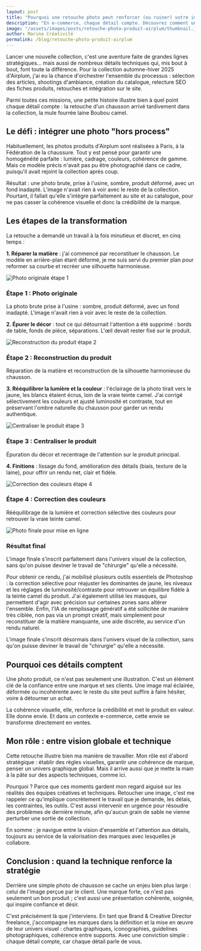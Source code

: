```yaml
---
layout: post
title: "Pourquoi une retouche photo peut renforcer (ou ruiner) votre image de marque"
description: "En e-commerce, chaque détail compte. Découvrez comment une retouche photo produit peut transformer l’image d’une marque et renforcer sa crédibilité."
image: "/assets/images/posts/retouche-photo-produit-airplum/thumbnail.jpg"
author: Marina Créativité
permalink: /blog/retouche-photo-produit-airplum
---
```

Lancer une nouvelle collection, c'est une aventure faite de grandes lignes stratégiques… mais aussi de nombreux détails techniques qui, mis bout à bout, font toute la différence. Pour la collection automne-hiver 2025 d'Airplum, j'ai eu la chance d'orchestrer l'ensemble du processus : sélection des articles, shootings d'ambiance, création du catalogue, relecture SEO des fiches produits, retouches et intégration sur le site.

Parmi toutes ces missions, une petite histoire illustre bien à quel point chaque détail compte : la retouche d'un chausson arrivé tardivement dans la collection, la mule fourrée laine Boubou camel.

## Le défi : intégrer une photo "hors process"
Habituellement, les photos produits d'Airplum sont réalisées à Paris, à la Fédération de la chaussure. Tout y est pensé pour garantir une homogénéité parfaite : lumière, cadrage, couleurs, cohérence de gamme. Mais ce modèle précis n'avait pas pu être photographié dans ce cadre, puisqu'il avait rejoint la collection après coup.

Résultat : une photo brute, prise à l'usine, sombre, produit déformé, avec un fond inadapté. L'image n'avait rien à voir avec le reste de la collection. Pourtant, il fallait qu'elle s'intègre parfaitement au site et au catalogue, pour ne pas casser la cohérence visuelle et donc la crédibilité de la marque.

## Les étapes de la transformation
La retouche a demandé un travail à la fois minutieux et discret, en cinq temps :

**1. Réparer la matière** : j'ai commencé par reconstituer le chausson. Le modèle en arrière-plan étant déformé, je me suis servi du premier plan pour reformer sa courbe et recréer une silhouette harmonieuse.

<div class="container container-row centered-content">
    <div>
        <img alt="Photo originale étape 1" class="medium" src="{{"/assets/images/posts/retouche-photo-produit-airplum/Photo_originale_etape_1.png" | relative_url }}" />
    </div>
    <div class="container-item-1">
        <h3>Étape 1 : Photo originale</h3>
        <p>
            La photo brute prise à l'usine : sombre, produit déformé, avec un fond inadapté. L'image n'avait rien à voir avec le reste de la collection.
        </p>
    </div>
</div>

**2. Épurer le décor** : tout ce qui détournait l'attention a été supprimé : bords de table, fonds de pièce, séparations. L'œil devait rester fixé sur le produit.

<div class="container container-row centered-content">
    <div>
        <img alt="Reconstruction du produit étape 2" class="medium" src="{{"/assets/images/posts/retouche-photo-produit-airplum/Photoshop_reconstruction_du_produit_etape_2.png" | relative_url }}" />
    </div>
    <div class="container-item-1">
        <h3>Étape 2 : Reconstruction du produit</h3>
        <p>
            Réparation de la matière et reconstruction de la silhouette harmonieuse du chausson.
        </p>
    </div>
</div>

**3. Rééquilibrer la lumière et la couleur** : l'éclairage de la photo tirait vers le jaune, les blancs étaient écrus, loin de la vraie teinte camel. J'ai corrigé sélectivement les couleurs et ajusté luminosité et contraste, tout en préservant l'ombre naturelle du chausson pour garder un rendu authentique.

<div class="container container-row centered-content">
    <div>
        <img alt="Centraliser le produit étape 3" class="medium" src="{{"/assets/images/posts/retouche-photo-produit-airplum/Photoshop_centraliser_le_produit_etape_3.png" | relative_url }}" />
    </div>
    <div class="container-item-1">
        <h3>Étape 3 : Centraliser le produit</h3>
        <p>
            Épuration du décor et recentrage de l'attention sur le produit principal.
        </p>
    </div>
</div>

**4. Finitions** : lissage du fond, amélioration des détails (biais, texture de la laine), pour offrir un rendu net, clair et fidèle.

<div class="container container-row centered-content">
    <div>
        <img alt="Correction des couleurs étape 4" class="medium" src="{{"/assets/images/posts/retouche-photo-produit-airplum/Photoshop_correction_de_couleurs_etape_4.png" | relative_url }}" />
    </div>
    <div class="container-item-1">
        <h3>Étape 4 : Correction des couleurs</h3>
        <p>
            Rééquilibrage de la lumière et correction sélective des couleurs pour retrouver la vraie teinte camel.
        </p>
    </div>
</div>

<div class="container container-row centered-content">
    <div>
        <img alt="Photo finale pour mise en ligne" class="medium" src="{{"/assets/images/posts/retouche-photo-produit-airplum/Photo_finale_pour_mise_en_ligne.png" | relative_url }}" />
    </div>
    <div class="container-item-1">
        <h3>Résultat final</h3>
        <p>
            L'image finale s'inscrit parfaitement dans l'univers visuel de la collection, sans qu'on puisse deviner le travail de "chirurgie" qu'elle a nécessité.
        </p>
    </div>
</div>

Pour obtenir ce rendu, j'ai mobilisé plusieurs outils essentiels de Photoshop : la correction sélective pour réajuster les dominantes de jaune, les niveaux et les réglages de luminosité/contraste pour retrouver un équilibre fidèle à la teinte camel du produit. J'ai également utilisé les masques, qui permettent d'agir avec précision sur certaines zones sans altérer l'ensemble. Enfin, l'IA de remplissage génératif a été sollicitée de manière très ciblée, non pas via un prompt créatif, mais simplement pour reconstituer de la matière manquante, une aide discrète, au service d'un rendu naturel.

L'image finale s'inscrit désormais dans l'univers visuel de la collection, sans qu'on puisse deviner le travail de "chirurgie" qu'elle a nécessité.

## Pourquoi ces détails comptent
Une photo produit, ce n'est pas seulement une illustration. C'est un élément clé de la confiance entre une marque et ses clients. Une image mal éclairée, déformée ou incohérente avec le reste du site peut suffire à faire hésiter, voire à détourner un achat.

La cohérence visuelle, elle, renforce la crédibilité et met le produit en valeur. Elle donne envie. Et dans un contexte e-commerce, cette envie se transforme directement en ventes.

## Mon rôle : entre vision globale et technique
Cette retouche illustre bien ma manière de travailler. Mon rôle est d'abord stratégique : établir des règles visuelles, garantir une cohérence de marque, penser un univers graphique global. Mais il arrive aussi que je mette la main à la pâte sur des aspects techniques, comme ici.

Pourquoi ? Parce que ces moments gardent mon regard aiguisé sur les réalités des équipes créatives et techniques. Retoucher une image, c'est me rappeler ce qu'implique concrètement le travail que je demande, les délais, les contraintes, les outils. C'est aussi intervenir en urgence pour résoudre des problèmes de dernière minute, afin qu'aucun grain de sable ne vienne perturber une sortie de collection.

En somme : je navigue entre la vision d'ensemble et l'attention aux détails, toujours au service de la valorisation des marques avec lesquelles je collabore.

## Conclusion : quand la technique renforce la stratégie
Derrière une simple photo de chausson se cache un enjeu bien plus large : celui de l'image perçue par le client. Une marque forte, ce n'est pas seulement un bon produit ; c'est aussi une présentation cohérente, soignée, qui inspire confiance et désir.

C'est précisément là que j'interviens. En tant que Brand & Creative Director freelance, j'accompagne les marques dans la définition et la mise en œuvre de leur univers visuel : chartes graphiques, iconographies, guidelines photographiques, cohérence entre supports. Avec une conviction simple : chaque détail compte, car chaque détail parle de vous.
